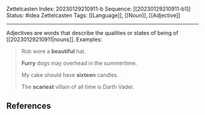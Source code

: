 Zettelcasten Index: 20230129210911-b
Sequence: [[20230129210911-b1]]
Status: #idea
Zettelcasten Tags: [[Language]], [[Noun]], [[Adjective]]

---

Adjectives are words that describe the qualities or states of being of [[20230129210911|nouns]]. Examples:

> Rob wore a **beautiful** hat.
> 
> **Furry** dogs may overhead in the summertime.
> 
> My cake should have **sixteen** candles.
> 
> The **scariest** villain of all time is Darth Vader.

## References